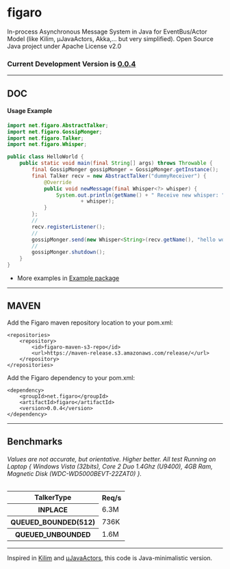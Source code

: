 # figaro

In-process Asynchronous Message System in Java for EventBus/Actor Model (like Kilim, µJavaActors, Akka,... but very simplified). Open Source Java project under Apache License v2.0

### Current Development Version is [0.0.4](https://maven-release.s3.amazonaws.com/release/net/figaro/figaro/0.0.4/figaro-0.0.4.jar)

---

## DOC

#### Usage Example

```java
import net.figaro.AbstractTalker;
import net.figaro.GossipMonger;
import net.figaro.Talker;
import net.figaro.Whisper;

public class HelloWorld {
	public static void main(final String[] args) throws Throwable {
		final GossipMonger gossipMonger = GossipMonger.getInstance();
		final Talker recv = new AbstractTalker("dummyReceiver") {
			@Override
			public void newMessage(final Whisper<?> whisper) {
				System.out.println(getName() + " Receive new whisper: "
						+ whisper);
			}
		};
		//
		recv.registerListener();
		//
		gossipMonger.send(new Whisper<String>(recv.getName(), "hello world!"));
		//
		gossipMonger.shutdown();
	}
}
```

* More examples in [Example package](https://github.com/ggrandes/figaro/tree/master/src/main/java/net/figaro/example/)

---

## MAVEN

Add the Figaro maven repository location to your pom.xml: 

    <repositories>
        <repository>
            <id>figaro-maven-s3-repo</id>
            <url>https://maven-release.s3.amazonaws.com/release/</url>
        </repository>
    </repositories>

Add the Figaro dependency to your pom.xml:

    <dependency>
        <groupId>net.figaro</groupId>
        <artifactId>figaro</artifactId>
        <version>0.0.4</version>
    </dependency>

---

## Benchmarks

###### Values are not accurate, but orientative. Higher better. All test Running on Laptop { Windows Vista (32bits), Core 2 Duo 1.4Ghz (U9400), 4GB Ram, Magnetic Disk (WDC-WD5000BEVT-22ZAT0) }.

<table>
  <tr>
    <th>TalkerType</th>
    <th>Req/s</th>
  </tr>
  <tr>
    <th>INPLACE</th>
    <td>6.3M</td>
  </tr>
  <tr>
    <th>QUEUED_BOUNDED(512)</th>
    <td>736K</td>
  </tr>
  <tr>
    <th>QUEUED_UNBOUNDED</th>
    <td>1.6M</td>
  </tr>
</table>

---
Inspired in [Kilim](http://www.malhar.net/sriram/kilim/) and [μJavaActors](https://github.com/ggrandes/j-javaactors-ibm/), this code is Java-minimalistic version.
